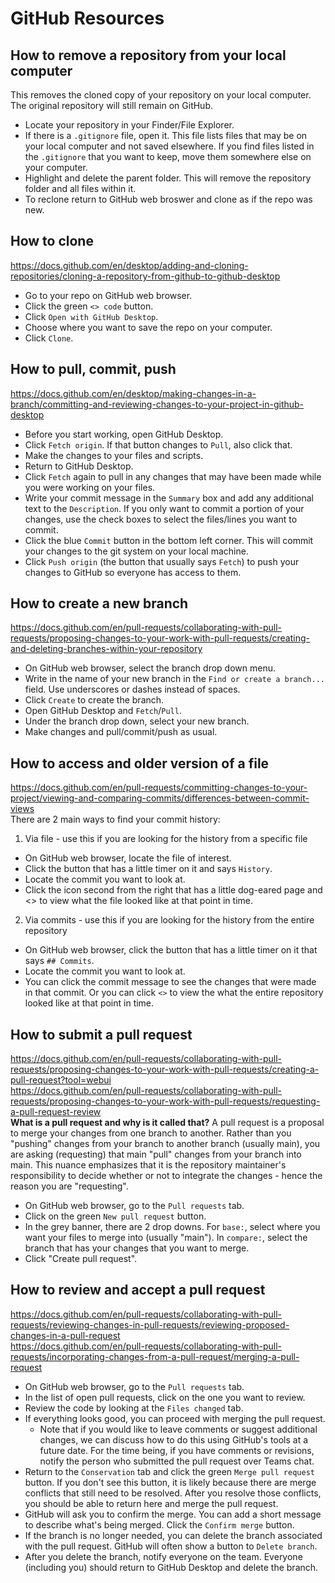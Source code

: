 
# GitHub Resources
## How to remove a repository from your local computer
This removes the cloned copy of your repository on your local computer. The original repository will still remain on GitHub. 
- Locate your repository in your Finder/File Explorer.
- If there is a `.gitignore` file, open it. This file lists files that may be on your local computer and not saved elsewhere. If you find files listed in the `.gitignore` that you want to keep, move them somewhere else on your computer.
- Highlight and delete the parent folder. This will remove the repository folder and all files within it.
- To reclone return to GitHub web broswer and clone as if the repo was new. 
## How to clone
https://docs.github.com/en/desktop/adding-and-cloning-repositories/cloning-a-repository-from-github-to-github-desktop
- Go to your repo on GitHub web browser.
- Click the green `<> code` button. 
- Click `Open with GitHub Desktop`.
- Choose where you want to save the repo on your computer. 
- Click `Clone`.
## How to pull, commit, push
https://docs.github.com/en/desktop/making-changes-in-a-branch/committing-and-reviewing-changes-to-your-project-in-github-desktop
- Before you start working, open GitHub Desktop. 
- Click `Fetch origin`. If that button changes to `Pull`, also click that. 
- Make the changes to your files and scripts. 
- Return to GitHub Desktop. 
- Click `Fetch` again to pull in any changes that may have been made while you were working on your files. 
- Write your commit message in the `Summary` box and add any additional text to the `Description`. If you only want to commit a portion of your changes, use the check boxes to select the files/lines you want to commit. 
- Click the blue `Commit` button in the bottom left corner. This will commit your changes to the git system on your local machine. 
- Click `Push origin` (the button that usually says `Fetch`) to push your changes to GitHub so everyone has access to them.
## How to create a new branch
https://docs.github.com/en/pull-requests/collaborating-with-pull-requests/proposing-changes-to-your-work-with-pull-requests/creating-and-deleting-branches-within-your-repository
- On GitHub web browser, select the branch drop down menu.
- Write in the name of your new branch in the `Find or create a branch...` field. Use underscores or dashes instead of spaces. 
- Click `Create` to create the branch. 
- Open GitHub Desktop and `Fetch`/`Pull`.
- Under the branch drop down, select your new branch. 
- Make changes and pull/commit/push as usual. 
## How to access and older version of a file
https://docs.github.com/en/pull-requests/committing-changes-to-your-project/viewing-and-comparing-commits/differences-between-commit-views  
There are 2 main ways to find your commit history:  
1. Via file - use this if you are looking for the history from a specific file  
  - On GitHub web browser, locate the file of interest.
  - Click the button that has a little timer on it and says `History`. 
  - Locate the commit you want to look at.
  - Click the icon second from the right that has a little dog-eared page and <> to view what the file looked like at that point in time.  
2. Via commits - use this if you are looking for the history from the entire repository  
  - On GitHub web browser, click the button that has a little timer on it that says `## Commits`.
  - Locate the commit you want to look at.
  - You can click the commit message to see the changes that were made in that commit. Or you can click `<>` to view the what the entire repository looked like at that point in time.
## How to submit a pull request
https://docs.github.com/en/pull-requests/collaborating-with-pull-requests/proposing-changes-to-your-work-with-pull-requests/creating-a-pull-request?tool=webui  
https://docs.github.com/en/pull-requests/collaborating-with-pull-requests/proposing-changes-to-your-work-with-pull-requests/requesting-a-pull-request-review  
**What is a pull request and why is it called that?** A pull request is a proposal to merge your changes from one branch to another. Rather than you "pushing" changes from your branch to another branch (usually main), you are asking (requesting) that main "pull" changes from your branch into main. This nuance emphasizes that it is the repository maintainer's responsibility to decide whether or not to integrate the changes - hence the reason you are "requesting".
- On GitHub web browser, go to the `Pull requests` tab.
- Click on the green `New pull request` button.
- In the grey banner, there are 2 drop downs. For `base:`, select where you want your files to merge into (usually "main"). In `compare:`, select the branch that has your changes that you want to merge. 
- Click "Create pull request".
## How to review and accept a pull request
https://docs.github.com/en/pull-requests/collaborating-with-pull-requests/reviewing-changes-in-pull-requests/reviewing-proposed-changes-in-a-pull-request  
https://docs.github.com/en/pull-requests/collaborating-with-pull-requests/incorporating-changes-from-a-pull-request/merging-a-pull-request  
- On GitHub web browser, go to the `Pull requests` tab.
- In the list of open pull requests, click on the one you want to review. 
- Review the code by looking at the `Files changed` tab. 
- If everything looks good, you can proceed with merging the pull request. 
	- Note that if you would like to leave comments or suggest additional changes, we can discuss how to do this using GitHub's tools at a future date. For the time being, if you have comments or revisions, notify the person who submitted the pull request over Teams chat. 
- Return to the `Conservation` tab and click the green `Merge pull request` button. If you don't see this button, it is likely because there are merge conflicts that still need to be resolved. After you resolve those conflicts, you should be able to return here and merge the pull request. 
- GitHub will ask you to confirm the merge. You can add a short message to describe what's being merged. Click the `Confirm merge` button. 
- If the branch is no longer needed, you can delete the branch associated with the pull request. GitHub will often show a button to `Delete branch`. 
- After you delete the branch, notify everyone on the team. Everyone (including you) should return to GitHub Desktop and delete the branch. 
